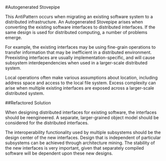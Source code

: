 #Autogenerated Stovepipe

This AntiPattern occurs when migrating an existing software system to a distributed infrastructure. An Autogenerated Stovepipe arises when converting the existing software interfaces to distributed interfaces. If the same design is used for distributed computing, a number of problems emerge.

For example, the existing interfaces may be using fine-grain operations to transfer information that may be inefficient in a distributed environment. Preexisting interfaces are usually implementation-specific, and will cause subsystem interdependencies when used in a larger-scale distributed system.

Local operations often make various assumptions about location, including address space and access to the local file system. Excess complexity can arise when multiple existing interfaces are exposed across a larger-scale distributed system.

##Refactored Solution

When designing distributed interfaces for existing software, the interfaces should be reengineered. A separate, larger-grained object model should be considered for the distributed interfaces.

The interoperability functionality used by multiple subsystems should be the design center of the new interfaces. Design that is independent of particular subsystems can be achieved through architecture mining. The stability of the new interfaces is very important, given that separately compiled software will be dependent upon these new designs.
